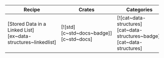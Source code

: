 | Recipe | Crates | Categories |
|--------|--------|------------|
| [Stored Data in a Linked List][ex~data-structures~linkedlist] | [![std][c~std~docs~badge]][c~std~docs] | [![cat~data-structures][cat~data-structures~badge]][cat~data-structures] |
